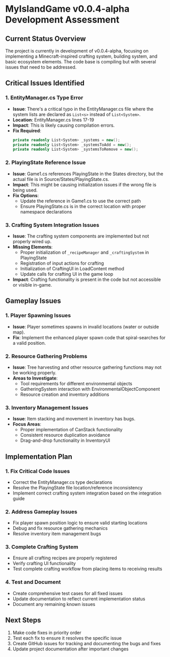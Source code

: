 # MyIslandGame v0.0.4-alpha Development Assessment

## Current Status Overview
The project is currently in development of v0.0.4-alpha, focusing on implementing a Minecraft-inspired crafting system, building system, and basic ecosystem elements. The code base is compiling but with several issues that need to be addressed.

## Critical Issues Identified

### 1. EntityManager.cs Type Error
- **Issue**: There's a critical typo in the EntityManager.cs file where the system lists are declared as `List<s>` instead of `List<System>`.
- **Location**: EntityManager.cs lines 17-19
- **Impact**: This is likely causing compilation errors.
- **Fix Required**:
  ```csharp
  private readonly List<System> _systems = new();
  private readonly List<System> _systemsToAdd = new();
  private readonly List<System> _systemsToRemove = new();
  ```

### 2. PlayingState Reference Issue
- **Issue**: Game1.cs references PlayingState in the States directory, but the actual file is in Source/States/PlayingState.cs.
- **Impact**: This might be causing initialization issues if the wrong file is being used.
- **Fix Options**:
  - Update the reference in Game1.cs to use the correct path
  - Ensure PlayingState.cs is in the correct location with proper namespace declarations

### 3. Crafting System Integration Issues
- **Issue**: The crafting system components are implemented but not properly wired up.
- **Missing Elements**:
  - Proper initialization of `_recipeManager` and `_craftingSystem` in PlayingState
  - Registration of input actions for crafting
  - Initialization of CraftingUI in LoadContent method
  - Update calls for crafting UI in the game loop
- **Impact**: Crafting functionality is present in the code but not accessible or visible in-game.

## Gameplay Issues

### 1. Player Spawning Issues
- **Issue**: Player sometimes spawns in invalid locations (water or outside map).
- **Fix**: Implement the enhanced player spawn code that spiral-searches for a valid position.

### 2. Resource Gathering Problems
- **Issue**: Tree harvesting and other resource gathering functions may not be working properly.
- **Areas to Investigate**: 
  - Tool requirements for different environmental objects
  - GatheringSystem interaction with EnvironmentalObjectComponent
  - Resource creation and inventory additions

### 3. Inventory Management Issues
- **Issue**: Item stacking and movement in inventory has bugs.
- **Focus Areas**:
  - Proper implementation of CanStack functionality
  - Consistent resource duplication avoidance
  - Drag-and-drop functionality in InventoryUI

## Implementation Plan

### 1. Fix Critical Code Issues
- Correct the EntityManager.cs type declarations
- Resolve the PlayingState file location/reference inconsistency
- Implement correct crafting system integration based on the integration guide

### 2. Address Gameplay Issues
- Fix player spawn position logic to ensure valid starting locations
- Debug and fix resource gathering mechanics
- Resolve inventory item management bugs

### 3. Complete Crafting System
- Ensure all crafting recipes are properly registered
- Verify crafting UI functionality
- Test complete crafting workflow from placing items to receiving results

### 4. Test and Document
- Create comprehensive test cases for all fixed issues
- Update documentation to reflect current implementation status
- Document any remaining known issues

## Next Steps
1. Make code fixes in priority order
2. Test each fix to ensure it resolves the specific issue
3. Create GitHub issues for tracking and documenting the bugs and fixes
4. Update project documentation after important changes
